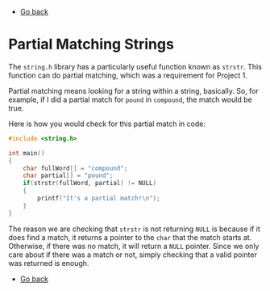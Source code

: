 - [Go back](README.md)

# Partial Matching Strings
The `string.h` library has a particularly useful function known as `strstr`.
This function can do partial matching, which was a requirement for Project 1.

Partial matching means looking for a string within a string, basically.
So, for example, if I did a partial match for `pound` in `compound`,
the match would be true.

Here is how you would check for this partial match in code:
```c
#include <string.h>

int main()
{
    char fullWord[] = "compound";
    char partial[] = "pound";
    if(strstr(fullWord, partial) != NULL)
    {
        printf("It's a partial match!\n");
    }
}
```
The reason we are checking that `strstr` is not returning `NULL` is because
if it does find a match, it returns a pointer to the `char` that the match
starts at.
Otherwise, if there was no match, it will return a `NULL` pointer.
Since we only care about if there was a match or not, simply checking
that a valid pointer was returned is enough.

- [Go back](README.md)
